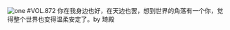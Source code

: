 ![one](http://image.wufazhuce.com/FqgvxI12ht8NvUnQNsQHjf4DfPNe)
#VOL.872
你在我身边也好，在天边也罢，想到世界的角落有一个你，觉得整个世界也变得温柔安定了。by 琦殿